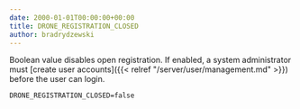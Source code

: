 ```yaml
---
date: 2000-01-01T00:00:00+00:00
title: DRONE_REGISTRATION_CLOSED
author: bradrydzewski
---
```


Boolean value disables open registration. If enabled, a system administrator must [create user accounts]({{< relref "/server/user/management.md" >}}) before the user can login.

```
DRONE_REGISTRATION_CLOSED=false
```
